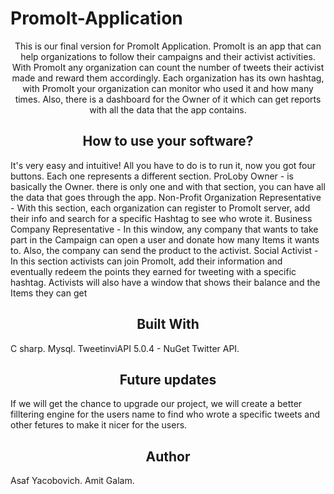 # PromoIt-Application
<p align="center">This is our final version for PromoIt Application. PromoIt is an app that 
can help organizations to follow their campaigns and their activist activities.
With PromoIt any organization can count the number of tweets their activist made and reward them accordingly.
Each organization has its own hashtag, with PromoIt your organization can monitor who used it and how many times.
Also, there is a dashboard for the Owner of it which can get reports with all the data that the app contains.</p>
<h2 align="center">How to use your software?</h2>
It's very easy and intuitive!
All you have to do is to run it, now you got four buttons. 
Each one represents a different section. 
ProLoby Owner - is basically the Owner. there is only one and with that section, you can have all the data that goes through the app.
Non-Profit Organization Representative - With this section, each organization can register to PromoIt server, add their info and search for a specific Hashtag to see who wrote it.
Business Company Representative - In this window, any company that wants to take part in the Campaign can open a user and donate how many Items it wants to.
Also, the company can send the product to the activist.
Social Activist - In this section activists can join PromoIt, add their information and eventually redeem the points they earned for tweeting with a specific hashtag. 
Activists will also have a window that shows their balance and the Items they can get
<h2 align="center">Built With</h2>
C sharp. 
Mysql.
TweetinviAPI 5.0.4 - NuGet
Twitter API.
<h2 align="center">Future updates</h2>
If we will get the chance to upgrade our project, we will create a better filltering engine for the users name to find 
who wrote a specific tweets and other fetures to make it nicer for the users.
<h2 align="center">Author</h2>
Asaf Yacobovich.
Amit Galam.
